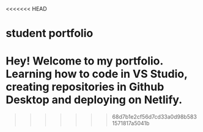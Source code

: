 <<<<<<< HEAD
# student portfolio

Hey! Welcome to my portfolio. Learning how to code in VS Studio, creating repositories in Github Desktop and deploying on Netlify.
=======

>>>>>>> 68d7b1e2cf56d7cd33a0d98b5831571817a5041b
